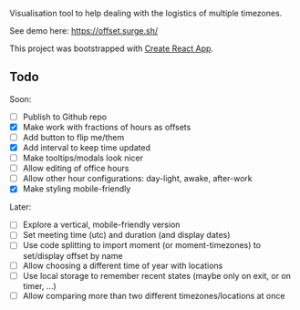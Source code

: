 Visualisation tool to help dealing with the logistics of multiple timezones. 

See demo here: https://offset.surge.sh/

This project was bootstrapped with [Create React App](https://github.com/facebook/create-react-app).

## Todo

Soon:
- [ ] Publish to Github repo
- [x] Make work with fractions of hours as offsets
- [ ] Add button to flip me/them
- [x] Add interval to keep time updated
- [ ] Make tooltips/modals look nicer
- [ ] Allow editing of office hours
- [ ] Allow other hour configurations: day-light, awake, after-work
- [x] Make styling mobile-friendly

Later:
- [ ] Explore a vertical, mobile-friendly version
- [ ] Set meeting time (utc) and duration (and display dates)
- [ ] Use code splitting to import moment (or moment-timezones) to set/display offset by name
- [ ] Allow choosing a different time of year with locations
- [ ] Use local storage to remember recent states (maybe only on exit, or on timer, ...)
- [ ] Allow comparing more than two different timezones/locations at once
